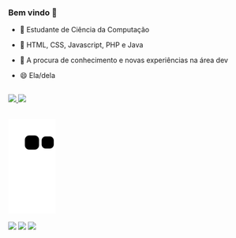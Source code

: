 ### Bem vindo 👋

- 🔭 Estudante de Ciência da Computação  
- 🌱 HTML, CSS, Javascript, PHP e Java
- 👯 A procura de conhecimento e novas experiências na área dev
- 😄 Ela/dela

  ##
 
<div>
<a href="https://github.com/myoui01">
<img height="180em" src="https://github-readme-stats.vercel.app/api/top-langs/?username=myoui01&layout=compact&langs_count=7&theme=dracula"/>
<img height="180em" src="https://github-readme-stats.vercel.app/api?username=myoui01&show_icons=true&theme=dracula&include_all_commits=true&count_private=true"/>
</div>
  
<br>
<div>
  
  ![Snake animation](https://github.com/rafaballerini/rafaballerini/blob/output/github-contribution-grid-snake.svg)
 
</div>


<div>
  <a href="https://instagram.com/seu-usuário-instagram-aqui" target="_blank"><img src="https://img.shields.io/badge/-Instagram-%23E4405F?style=for-the-badge&logo=instagram&logoColor=white" target="_blank"></a>
  <a href = "mailto:contato@seu-usuário-aqui"><img src="https://img.shields.io/badge/Gmail-D14836?style=for-the-badge&logo=gmail&logoColor=white" target="_blank"></a>
  <a href="https://www.linkedin.com/in/seu-usuário-linkedln-aqui" target="_blank"><img src="https://img.shields.io/badge/-LinkedIn-%230077B5?style=for-the-badge&logo=linkedin&logoColor=white" target="_blank"></a>   
</div>
